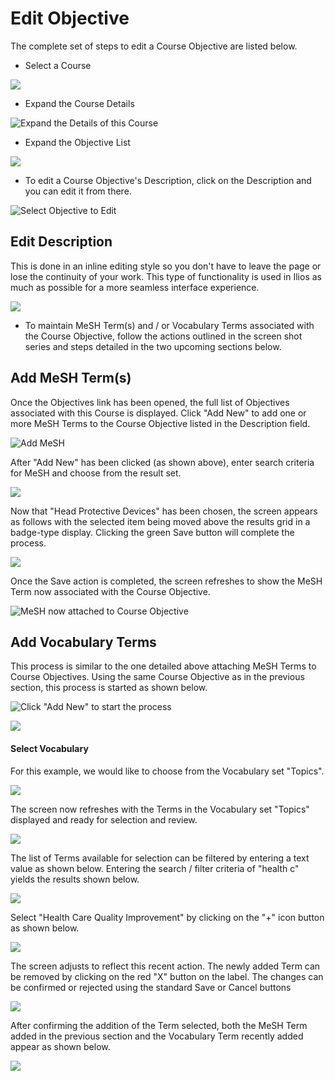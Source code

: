 # Edit Objective

The complete set of steps to edit a Course Objective are listed below.

* Select a Course

![](../../.gitbook/assets/crse_srch.png)

* Expand the Course Details

![Expand the Details of this Course](../../.gitbook/assets/crs_details_show.png)

* Expand the Objective List

![](../../.gitbook/assets/crs_obj_expnd.png)

* To edit a Course Objective's Description, click on the Description and you can edit it from there.

![Select Objective to Edit](../../.gitbook/assets/crs_obj_edit1.png)

## Edit Description

This is done in an inline editing style so you don't have to leave the page or lose the continuity of your work. This type of functionality is used in Ilios as much as possible for a more seamless interface experience.

![](../../.gitbook/assets/crs_obj_edit2.png)

* To maintain MeSH Term\(s\) and / or Vocabulary Terms associated with the Course Objective, follow the actions outlined in the screen shot series and steps detailed in the two upcoming sections below.

## Add MeSH Term\(s\)

Once the Objectives link has been opened, the full list of Objectives associated with this Course is displayed. Click "Add New" to add one or more MeSH Terms to the Course Objective listed in the Description field.

![Add MeSH](../../.gitbook/assets/add_mesh1.png)

 After "Add New" has been clicked \(as shown above\), enter search criteria for MeSH and choose from the result set.

![](../../.gitbook/assets/add_mesh2.png)

 Now that "Head Protective Devices" has been chosen, the screen appears as follows with the selected item being moved above the results grid in a badge-type display. Clicking the green Save button will complete the process.

![](../../.gitbook/assets/add_mesh3.png)

Once the Save action is completed, the screen refreshes to show the MeSH Term now associated with the Course Objective.

![MeSH now attached to Course Objective](../../.gitbook/assets/add_mesh4.png)

## Add Vocabulary Terms 

This process is similar to the one detailed above attaching MeSH Terms to Course Objectives. Using the same Course Objective as in the previous section, this process is started as shown below.

![Click &quot;Add New&quot; to start the process](../../.gitbook/assets/addvocab1.png)

![](../../.gitbook/assets/addvocab2.png)

#### Select Vocabulary

For this example, we would like to choose from the Vocabulary set "Topics". 

![](../../.gitbook/assets/addvocab3.png)

The screen now refreshes with the Terms in the Vocabulary set "Topics" displayed and ready for selection and review.

![](../../.gitbook/assets/addvocab4.png)

The list of Terms available for selection can be filtered by entering a text value as shown below. Entering the search / filter criteria of "health c" yields the results shown below.

![](../../.gitbook/assets/addvocab5%20%281%29.png)

Select "Health Care Quality Improvement" by clicking on the "+" icon button as shown below.

![](../../.gitbook/assets/addvocab5.png)

The screen adjusts to reflect this recent action. The newly added Term can be removed by clicking on the red "X" button on the label. The changes can be confirmed or rejected using the standard Save or Cancel buttons

![](../../.gitbook/assets/addvocab6.png)

After confirming the addition of the Term selected, both the MeSH Term added in the previous section and the Vocabulary Term recently added appear as shown below.

![](../../.gitbook/assets/addvocab7.png)


